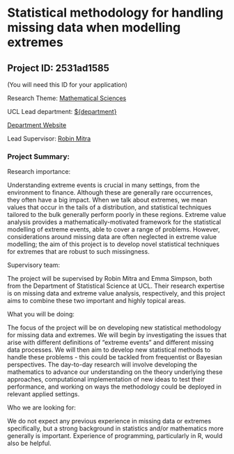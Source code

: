 # Statistical methodology for handling missing data when modelling extremes

## Project ID: **2531ad1585**
(You will need this ID for your application)

Research Theme: [Mathematical Sciences](../themes/mathematical-sciences.md)

UCL Lead department: [${department}](../departments/statistical-science.md)

[Department Website](https://www.ucl.ac.uk/statistics)

Lead Supervisor: [Robin Mitra](https://profiles.ucl.ac.uk/90259)

### Project Summary:

Research importance:

Understanding extreme events is crucial in many settings, from the environment to finance. Although these are generally rare occurrences, they often have a big impact. When we talk about extremes, we mean values that occur in the tails of a distribution, and statistical techniques tailored to the bulk generally perform poorly in these regions. Extreme value analysis provides a mathematically-motivated framework for the statistical modelling of extreme events, able to cover a range of problems. However, considerations around missing data are often neglected in extreme value modelling; the aim of this project is to develop novel statistical techniques for extremes that are robust to such missingness.

Supervisory team:

The project will be supervised by Robin Mitra and Emma Simpson, both from the Department of Statistical Science at UCL. Their research expertise is on missing data and extreme value analysis, respectively, and this project aims to combine these two important and highly topical areas.

What you will be doing:

The focus of the project will be on developing new statistical methodology for missing data and extremes. We will begin by investigating the issues that arise with different definitions of “extreme events” and different missing data processes. We will then aim to develop new statistical methods to handle these problems - this could be tackled from frequentist or Bayesian perspectives. The day-to-day research will involve developing the mathematics to advance our understanding on the theory underlying these approaches, computational implementation of new ideas to test their performance, and working on ways the methodology could be deployed in relevant applied settings.

Who we are looking for:

We do not expect any previous experience in missing data or extremes specifically, but a strong background in statistics and/or mathematics more generally is important. Experience of programming, particularly in R, would also be helpful.
